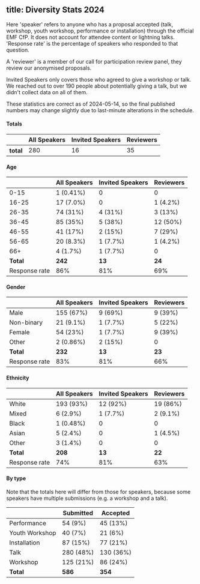 title: Diversity Stats 2024
---

Here 'speaker' refers to anyone who has a proposal accepted (talk, workshop, youth workshop, performance or installation) through the official EMF CfP. It does not account for attendee content or lightning talks. 'Response rate' is the percentage of speakers who responded to that question.

A 'reviewer' is a member of our call for participation review panel, they review our anonymised proposals.

Invited Speakers only covers those who agreed to give a workshop or talk. We reached out to over 190 people about potentially giving a talk, but we didn't collect data on all of them.

These statistics are correct as of 2024-05-14, so the final published numbers may change slightly due to last-minute alterations in the schedule.

#### Totals

<table class="table">
  <thead><tr>
    <th></th>
    <th>All Speakers</th>
    <th>Invited Speakers</th>
    <th>Reviewers</th>
  </tr></thead>
  <tbody>
    <th>total</th>
    <td>280</td>
    <td>16</td>
    <td>35</td>
  </tbody>
</table>


#### Age

<table class="table">
  <thead><tr>
      <th></th>
      <th>All Speakers</th>
      <th>Invited Speakers</th>
      <th>Reviewers</th>
  </tr></thead>
  <tbody>
    <tr>
      <td>0-15</td>
      <td>1  (0.41%)</td>
      <td>0</td>
      <td>0</td>
    </tr>
    <tr>
      <td>16-25</td>
      <td>17 (7.0%)</td>
      <td>0</td>
      <td>1  (4.2%)</td>
    </tr>
    <tr>
      <td>26-35</td>
      <td>74 (31%)</td>
      <td>4 (31%)</td>
      <td>3  (13%)</td>
    </tr>
    <tr>
      <td>36-45</td>
      <td>85 (35%)</td>
      <td>5 (38%)</td>
      <td>12 (50%)</td>
    </tr>
    <tr>
      <td>46-55</td>
      <td>41 (17%)</td>
      <td>2 (15%)</td>
      <td>7  (29%)</td>
    </tr>
    <tr>
      <td>56-65</td>
      <td>20 (8.3%)</td>
      <td>1 (7.7%)</td>
      <td>1  (4.2%)</td>
    </tr>
    <tr>
      <td>66+</td>
      <td>4  (1.7%)</td>
      <td>1 (7.7%)</td>
      <td>0</td>
    </tr>
    <tr>
      <td><strong>Total</strong></td>
      <td><strong>242</strong></td>
      <td><strong>13</strong></td>
      <td><strong>24</strong></td>
    </tr>
    <tr>
      <td>Response rate</td>
      <td>86%</td>
      <td>81%</td>
      <td>69%</td>
    </tr>
  </tbody>
</table>

#### Gender
<table class="table">
  <thead>
    <tr>
      <th></th>
      <th>All Speakers</th>
      <th>Invited Speakers</th>
      <th>Reviewers</th>
    </tr>
  </thead>
  <tbody>
    <tr>
      <td>Male</td>
      <td>155 (67%)</td>
      <td>9 (69%)</td>
      <td>9  (39%)</td>
    </tr>
    <tr>
      <td>Non-binary</td>
      <td>21  (9.1%)</td>
      <td>1 (7.7%)</td>
      <td>5  (22%)</td>
    </tr>
    <tr>
      <td>Female</td>
      <td>54  (23%)</td>
      <td>1 (7.7%)</td>
      <td>9  (39%)</td>
    </tr>
    <tr>
      <td>Other</td>
      <td>2   (0.86%)</td>
      <td>2 (15%)</td>
      <td>0</td>
    </tr>
    <tr>
      <td><strong>Total</strong></td>
      <td><strong>232</strong></td>
      <td><strong>13</strong></td>
      <td><strong>23</strong></td>
    </tr>
    <tr>
      <td>Response rate</td>
      <td>83%</td>
      <td>81%</td>
      <td>66%</td>
    </tr>
  </tbody>
</table>

#### Ethnicity
<table class="table">
  <thead>
    <tr>
      <th></th>
      <th>All Speakers</th>
      <th>Invited Speakers</th>
      <th>Reviewers</th>
    </tr>
  </thead>
  <tbody>
    <tr>
      <td>White</td>
      <td>193 (93%)</td>
      <td>12 (92%)</td>
      <td>19 (86%)</td>
    </tr>
    <tr>
      <td>Mixed</td>
      <td>6   (2.9%)</td>
      <td>1  (7.7%)</td>
      <td>2  (9.1%)</td>
    </tr>
    <tr>
      <td>Black</td>
      <td>1   (0.48%)</td>
      <td>0</td>
      <td>0</td>
    </tr>
    <tr>
      <td>Asian</td>
      <td>5   (2.4%)</td>
      <td>0</td>
      <td>1  (4.5%)</td>
    </tr>
    <tr>
      <td>Other</td>
      <td>3   (1.4%)</td>
      <td>0</td>
      <td>0</td>
    </tr>
    <tr>
      <td><strong>Total</strong></td>
      <td><strong>208</strong></td>
      <td><strong>13</strong></td>
      <td><strong>22</strong></td>
    </tr>
    <tr>
      <td>Response rate</td>
      <td>74%</td>
      <td>81%</td>
      <td>63%</td>
    </tr>
  </tbody>
</table>

#### By type

Note that the totals here will differ from those for speakers, because some speakers have multiple submissions (e.g. a workshop and a talk).
<table class="table">
  <thead>
    <tr>
      <th></th>
      <th>Submitted</th>
      <th>Accepted</th>
    </tr>
  </thead>
  <tbody>
    <tr>
      <td>Performance</td>
      <td>54  (9%)</td>
      <td>45  (13%)</td>
    </tr>
    <tr>
      <td>Youth Workshop</td>
      <td>40  (7%)</td>
      <td>21  (6%)</td>
    </tr>
    <tr>
      <td>Installation</td>
      <td>87  (15%)</td>
      <td>77  (21%)</td>
    </tr>
    <tr>
      <td>Talk</td>
      <td>280 (48%)</td>
      <td>130 (36%)</td>
    </tr>
    <tr>
      <td>Workshop</td>
      <td>125 (21%)</td>
      <td>86  (24%)</td>
    </tr>
    <tr>
      <td><strong>Total</strong></td>
      <td><strong>586</strong></td>
      <td><strong>354</strong></td>
    </tr>
  </tbody>
</table>
